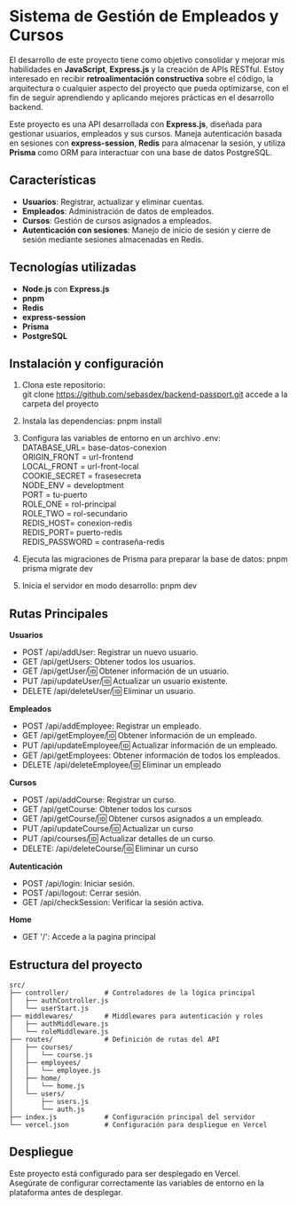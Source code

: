 # Sistema de Gestión de Empleados y Cursos
 
El desarrollo de este proyecto tiene como objetivo consolidar y mejorar mis habilidades en **JavaScript**, **Express.js** y la creación de APIs RESTful. Estoy interesado en recibir **retroalimentación constructiva** sobre el código, la arquitectura o cualquier aspecto del proyecto que pueda optimizarse, con el fin de seguir aprendiendo y aplicando mejores prácticas en el desarrollo backend.  

Este proyecto es una API desarrollada con **Express.js**, diseñada para gestionar usuarios, empleados y sus cursos. Maneja autenticación basada en sesiones con **express-session**, **Redis** para almacenar la sesión, y utiliza **Prisma** como ORM para interactuar con una base de datos PostgreSQL. 

## Características
- **Usuarios**: Registrar, actualizar y eliminar cuentas.  
- **Empleados**: Administración de datos de empleados.  
- **Cursos**: Gestión de cursos asignados a empleados.  
- **Autenticación con sesiones**: Manejo de inicio de sesión y cierre de sesión mediante sesiones almacenadas en Redis.

## Tecnologías utilizadas
- **Node.js** con **Express.js** 
- **pnpm** 
- **Redis** 
- **express-session**  
- **Prisma**  
- **PostgreSQL**  

## Instalación y configuración
1. Clona este repositorio:  
   git clone https://github.com/sebasdex/backend-passport.git
   accede a la carpeta del proyecto

2. Instala las dependencias:
   pnpm install

3. Configura las variables de entorno en un archivo .env:  
   DATABASE_URL= base-datos-conexion  
   ORIGIN_FRONT = url-frontend  
   LOCAL_FRONT = url-front-local  
   COOKIE_SECRET = frasesecreta  
   NODE_ENV = developtment  
   PORT = tu-puerto  
   ROLE_ONE = rol-principal  
   ROLE_TWO = rol-secundario  
   REDIS_HOST= conexion-redis  
   REDIS_PORT= puerto-redis  
   REDIS_PASSWORD = contraseña-redis  
4. Ejecuta las migraciones de Prisma para preparar la base de datos:
   pnpm prisma migrate dev
5. Inicia el servidor en modo desarrollo:
   pnpm dev

## Rutas Principales

**Usuarios**
  - POST /api/addUser: Registrar un nuevo usuario.
  - GET /api/getUsers: Obtener todos los usuarios.
  - GET /api/getUser/:id: Obtener información de un usuario.
  - PUT /api/updateUser/:id: Actualizar un usuario existente.
  - DELETE /api/deleteUser/:id: Eliminar un usuario.
  
**Empleados**
  - POST /api/addEmployee: Registrar un empleado.
  - GET /api/getEmployee/:id: Obtener información de un empleado.
  - PUT /api/updateEmployee/:id: Actualizar información de un empleado.
  - GET /api/getEmployees: Obtener información de todos los empleados.
  - DELETE /api/deleteEmployee/:id: Eliminar un empleado
  
**Cursos**
  - POST /api/addCourse: Registrar un curso.
  - GET /api/getCourse: Obtener todos los cursos
  - GET /api/getCourse/:id: Obtener cursos asignados a un empleado.
  - PUT /api/updateCourse/:id: Actualizar un curso
  - PUT /api/courses/:id: Actualizar detalles de un curso.
  - DELETE: /api/deleteCourse/:id: Eliminar un curso
    
**Autenticación**
  - POST /api/login: Iniciar sesión.
  - POST /api/logout: Cerrar sesión.
  - GET /api/checkSession: Verificar la sesión activa.

**Home**
- GET '/': Accede a la pagina principal

## Estructura del proyecto
```plaintext
src/
├── controller/         # Controladores de la lógica principal
│   ├── authController.js
│   └── userStart.js
├── middlewares/        # Middlewares para autenticación y roles
│   ├── authMiddleware.js
│   └── roleMiddleware.js
├── routes/             # Definición de rutas del API
│   ├── courses/
│   │   └── course.js
│   ├── employees/
│   │   └── employee.js
│   ├── home/
│   │   └── home.js
│   └── users/
│       ├── users.js
│       └── auth.js
├── index.js            # Configuración principal del servidor
└── vercel.json         # Configuración para despliegue en Vercel

```
## Despliegue
Este proyecto está configurado para ser desplegado en Vercel.  
Asegúrate de configurar correctamente las variables de entorno en la plataforma antes de desplegar.





   
